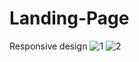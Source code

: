 # Landing-Page
Responsive design
![1](https://github.com/nupeldakandemir/Landing-Page/assets/120253252/194b2d03-4798-41e7-aeee-b1e277b35369)
![2](https://github.com/nupeldakandemir/Landing-Page/assets/120253252/93600c1d-4724-4af5-a49b-810ab5b101b0)
